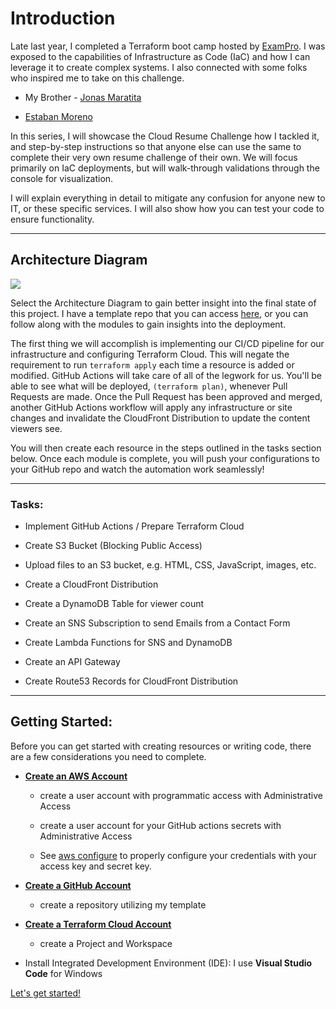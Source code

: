 #  Introduction

Late last year, I completed a Terraform boot camp hosted by [ExamPro](https://www.exampro.co/). I was exposed to the capabilities of Infrastructure as Code (IaC) and how I can leverage it to create complex systems. I also connected with some folks who inspired me to take on this challenge.

* My Brother - [Jonas Maratita](https://resume.maratita.link/)
    
* [Estaban Moreno](https://estebanmoreno.link)
    

In this series, I will showcase the Cloud Resume Challenge how I tackled it, and step-by-step instructions so that anyone else can use the same to complete their very own resume challenge of their own. We will focus primarily on IaC deployments, but will walk-through validations through the console for visualization.

I will explain everything in detail to mitigate any confusion for anyone new to IT, or these specific services. I will also show how you can test your code to ensure functionality.

---

## Architecture Diagram

![](https://cdn.hashnode.com/res/hashnode/image/upload/v1705609580769/890b8d80-d051-40ed-8a8a-1f9f4b178913.png)

Select the Architecture Diagram to gain better insight into the final state of this project. I have a template repo that you can access [here](https://github.com/michaelmaratita/sample-cloud-resume), or you can follow along with the modules to gain insights into the deployment.

The first thing we will accomplish is implementing our CI/CD pipeline for our infrastructure and configuring Terraform Cloud. This will negate the requirement to run `terraform apply` each time a resource is added or modified. GitHub Actions will take care of all of the legwork for us. You'll be able to see what will be deployed, `(terraform plan)`, whenever Pull Requests are made. Once the Pull Request has been approved and merged, another GitHub Actions workflow will apply any infrastructure or site changes and invalidate the CloudFront Distribution to update the content viewers see.

You will then create each resource in the steps outlined in the tasks section below. Once each module is complete, you will push your configurations to your GitHub repo and watch the automation work seamlessly!

---

### Tasks:

* Implement GitHub Actions / Prepare Terraform Cloud
    
* Create S3 Bucket (Blocking Public Access)
    
* Upload files to an S3 bucket, e.g. HTML, CSS, JavaScript, images, etc.
    
* Create a CloudFront Distribution
    
* Create a DynamoDB Table for viewer count
    
* Create an SNS Subscription to send Emails from a Contact Form
    
* Create Lambda Functions for SNS and DynamoDB
    
* Create an API Gateway
    
* Create Route53 Records for CloudFront Distribution
    

---

## Getting Started:

Before you can get started with creating resources or writing code, there are a few considerations you need to complete.

* [**Create an AWS Account**](https://docs.aws.amazon.com/accounts/latest/reference/manage-acct-creating.html)
    
    * create a user account with programmatic access with Administrative Access
        
    * create a user account for your GitHub actions secrets with Administrative Access
        
    * See [aws configure](https://docs.aws.amazon.com/cli/latest/reference/configure/) to properly configure your credentials with your access key and secret key.
        
* [**Create a GitHub Account**](https://docs.github.com/en/get-started/quickstart/creating-an-account-on-github)
    
    * create a repository utilizing my template
        
* [**Create a Terraform Cloud Account**](https://app.terraform.io/public/signup/account)
    
    * create a Project and Workspace
        
* Install Integrated Development Environment (IDE): I use **Visual Studio Code** for Windows
    

[Let's get started!](./step_2.md)